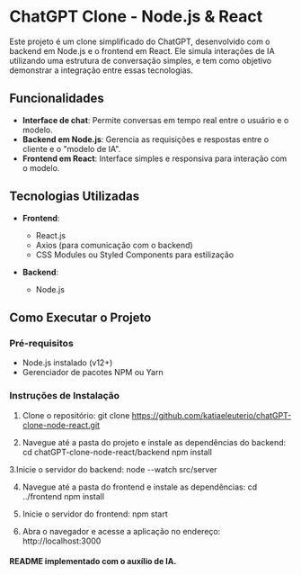 # ChatGPT Clone - Node.js & React

Este projeto é um clone simplificado do ChatGPT, desenvolvido com o backend em Node.js e o frontend em React. Ele simula interações de IA utilizando uma estrutura de conversação simples, e tem como objetivo demonstrar a integração entre essas tecnologias.

## Funcionalidades

- **Interface de chat**: Permite conversas em tempo real entre o usuário e o modelo.
- **Backend em Node.js**: Gerencia as requisições e respostas entre o cliente e o "modelo de IA".
- **Frontend em React**: Interface simples e responsiva para interação com o modelo.

## Tecnologias Utilizadas

- **Frontend**:
  - React.js
  - Axios (para comunicação com o backend)
  - CSS Modules ou Styled Components para estilização

- **Backend**:
  - Node.js

## Como Executar o Projeto

### Pré-requisitos

- Node.js instalado (v12+)
- Gerenciador de pacotes NPM ou Yarn

### Instruções de Instalação

1. Clone o repositório:
   git clone https://github.com/katiaeleuterio/chatGPT-clone-node-react.git

2. Navegue até a pasta do projeto e instale as dependências do backend:
   cd chatGPT-clone-node-react/backend
   npm install

3.Inicie o servidor do backend:
  node --watch src/server

4. Navegue até a pasta do frontend e instale as dependências:
   cd ../frontend
   npm install

5. Inicie o servidor do frontend:
   npm start

6. Abra o navegador e acesse a aplicação no endereço:
   http://localhost:3000

#### README implementado com o auxílio de IA.





